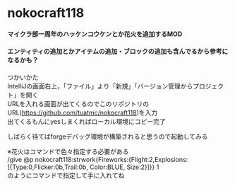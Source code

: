 # nokocraft118

#### マイクラ部一周年のハッケンコウケンとか花火を追加するMOD
#### エンティティの追加とかアイテムの追加・ブロックの追加も含んでるから参考になるかも？


つかいかた  
IntelliJの画面右上，「ファイル」より「新規」「バージョン管理からプロジェクト」を開く  
URLを入れる画面が出てくるのでこのリポジトリのURL(https://github.com/tuatmc/nokocraft118)を入力  
出てくるもんにyesしまくればローカル環境にコピー完了  
  
しばらく待てばforgeデバッグ環境が構築されると思うので起動してみる  
  
※花火はコマンドで色々指定する必要がある  
/give @p nokocraft118:strwork{Fireworks:{Flight:2,Explosions:[{Type:0,Flicker:0b,Trail:0b, Color:BLUE, Size:2}]}} 1  
のようにコマンドで指定して手に入れてね  
